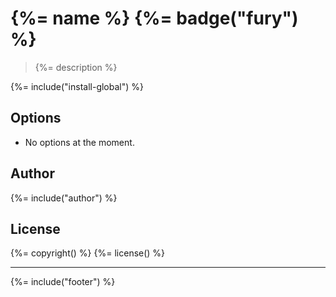 # {%= name %} {%= badge("fury") %}

> {%= description %}

{%= include("install-global") %}

## Options

* No options at the moment.

## Author
{%= include("author") %}

## License
{%= copyright() %}
{%= license() %}

***

{%= include("footer") %}